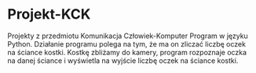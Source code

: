 # Projekt-KCK
Projekty z przedmiotu Komunikacja Człowiek-Komputer
Program w języku Python.
Działanie programu polega na tym, że ma on zliczać liczbę oczek na ściance kostki. 
Kostkę zbliżamy do kamery, program rozpoznaje oczka na danej ściance i wyświetla na wyjście liczbę oczek na ściance kostki.

